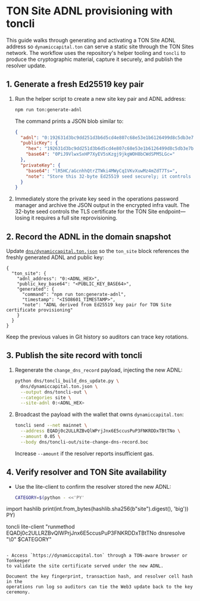 # TON Site ADNL provisioning with toncli

This guide walks through generating and activating a TON Site ADNL address so
`dynamiccapital.ton` can serve a static site through the TON Sites network. The
workflow uses the repository's helper tooling and `toncli` to produce the
cryptographic material, capture it securely, and publish the resolver update.

## 1. Generate a fresh Ed25519 key pair

1. Run the helper script to create a new site key pair and ADNL address:

   ```bash
   npm run ton:generate-adnl
   ```

   The command prints a JSON blob similar to:

   ```json
   {
     "adnl": "0:192631d3bc9dd251d3b6d5cd4e807c68e53e1b6126499d8c5db3e7bb4ccc9243",
     "publicKey": {
       "hex": "192631d3bc9dd251d3b6d5cd4e807c68e53e1b6126499d8c5db3e7bb4ccc9243",
       "base64": "0PiJ9VlwxSxHP7XyEV5sKzgj9jkgWOH8bCWdSPM5LGc="
     },
     "privateKey": {
       "base64": "lR5HC/aGcnhhQtrZTWki4MWyCq1VKvXuwMz4mZdT7Ts=",
       "note": "Store this 32-byte Ed25519 seed securely; it controls the TON Site certificate."
     }
   }
   ```

2. Immediately store the private key seed in the operations password manager and
   archive the JSON output in the encrypted infra vault. The 32-byte seed controls
   the TLS certificate for the TON Site endpoint—losing it requires a full site
   reprovisioning.

## 2. Record the ADNL in the domain snapshot

Update [`dns/dynamiccapital.ton.json`](./dynamiccapital.ton.json) so the
`ton_site` block references the freshly generated ADNL and public key:

```jsonc
{
  "ton_site": {
    "adnl_address": "0:<ADNL_HEX>",
    "public_key_base64": "<PUBLIC_KEY_BASE64>",
    "generated": {
      "command": "npm run ton:generate-adnl",
      "timestamp": "<ISO8601_TIMESTAMP>",
      "note": "ADNL derived from Ed25519 key pair for TON Site certificate provisioning"
    }
  }
}
```

Keep the previous values in Git history so auditors can trace key rotations.

## 3. Publish the site record with toncli

1. Regenerate the `change_dns_record` payload, injecting the new ADNL:

   ```bash
   python dns/toncli_build_dns_update.py \
     dns/dynamiccapital.ton.json \
     --output dns/toncli-out \
     --categories site \
     --site-adnl 0:<ADNL_HEX>
   ```

2. Broadcast the payload with the wallet that owns `dynamiccapital.ton`:

   ```bash
   toncli send --net mainnet \
     --address EQADj0c2ULLRZBvQlWPrjJnx6E5ccusPuP3FNKRDDxTBtTNo \
     --amount 0.05 \
     --body dns/toncli-out/site-change-dns-record.boc
   ```

   Increase `--amount` if the resolver reports insufficient gas.

## 4. Verify resolver and TON Site availability

- Use the lite-client to confirm the resolver stored the new ADNL:

  ```bash
  CATEGORY=$(python - <<'PY'
import hashlib
print(int.from_bytes(hashlib.sha256(b"site").digest(), 'big'))
PY)

  toncli lite-client "runmethod EQADj0c2ULLRZBvQlWPrjJnx6E5ccusPuP3FNKRDDxTBtTNo dnsresolve \"\\0\" $CATEGORY"
  ```

- Access `https://dynamiccapital.ton` through a TON-aware browser or Tonkeeper
  to validate the site certificate served under the new ADNL.

Document the key fingerprint, transaction hash, and resolver cell hash in the
operations run log so auditors can tie the Web3 update back to the key ceremony.
